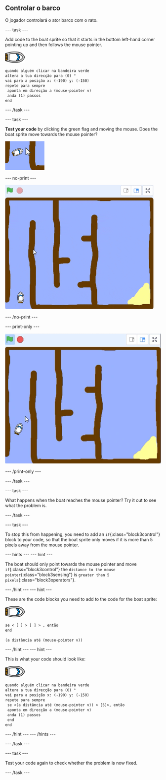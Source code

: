 ## Controlar o barco

O jogador controlará o ator barco com o rato.

\--- task \---

Add code to the boat sprite so that it starts in the bottom left-hand corner pointing up and then follows the mouse pointer.

![boat-sprite](images/boat_resize.png)

```blocks3
quando alguém clicar na bandeira verde
altera a tua direcção para (0) °
vai para a posição x: (-190) y: (-150)
repete para sempre 
 aponta em direcção a (mouse-pointer v)
 anda (1) passos
end
```

\--- /task \---

\--- task \---

**Test your code** by clicking the green flag and moving the mouse. Does the boat sprite move towards the mouse pointer?

![screenshot](images/boat-mouse.png)

\--- no-print \---

![screenshot](images/boat-pointer-test-anim.gif)

\--- /no-print \---

\--- print-only \---

![screenshot](images/boat-pointer-test-anim.png)

\--- /print-only \---

\--- /task \---

\--- task \---

What happens when the boat reaches the mouse pointer? Try it out to see what the problem is.

\--- /task \---

\--- task \---

To stop this from happening, you need to add an `if`{:class="block3control"} block to your code, so that the boat sprite only moves if it is more than 5 pixels away from the mouse pointer.

\--- hints \--- \--- hint \---

The boat should only point towards the mouse pointer and move `if`{:class="block3control"} the `distance to the mouse pointer`{:class="block3sensing"} is `greater than 5 pixels`{:class="block3operators"}.

\--- /hint \--- \--- hint \---

These are the code blocks you need to add to the code for the boat sprite:

![boat-sprite](images/boat_resize.png)

```blocks3
se < [ ] > [ ] > , então
end

(a distância até (mouse-pointer v))
```

\--- /hint \--- \--- hint \---

This is what your code should look like:

![boat-sprite](images/boat_resize.png)

```blocks3
quando alguém clicar na bandeira verde
altera a tua direcção para (0) °
vai para a posição x: (-190) y: (-150)
repete para sempre 
 se <(a distância até (mouse-pointer v)) > [5]>, então 
 aponta em direcção a (mouse-pointer v)
 anda (1) passos
 end
end
```

\--- /hint \--- \--- /hints \---

\--- /task \---

\--- task \---

Test your code again to check whether the problem is now fixed.

\--- /task \---